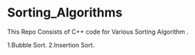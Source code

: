 # Sorting_Algorithms

This Repo Consists of C++ code for  Various Sorting Algorithm .

 1.Bubble Sort.
 2.Insertion Sort.
